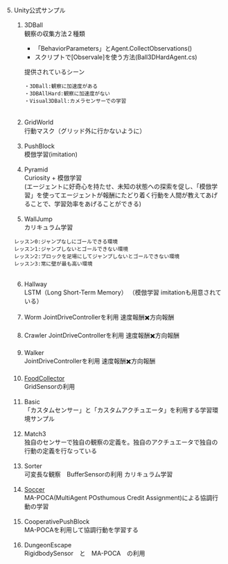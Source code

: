 5. Unity公式サンプル



    1. 3DBall　   
    観察の収集方法２種類
         + 「BehaviorParameters」とAgent.CollectObservations()  
         + スクリプトで[Observale]を使う方法(Ball3DHardAgent.cs)

         提供されているシーン
         ```
         ・3DBall:観察に加速度がある
         ・3DBAllHard:観察に加速度がない
         ・Visual3DBall:カメラセンサーでの学習
         ```

    <br>

    2. GridWorld　   
    行動マスク（グリッド外に行かないように）

    <br>

    3. PushBlock  
    模倣学習(imitation)

    <br>

    4. Pyramid  
    Curiosity + 模倣学習  
    (エージェントに好奇心を持たせ、未知の状態への探索を促し、「模倣学習」を使ってエージェントが報酬にたどり着く行動を人間が教えてあげることで、学習効率をあげることができる)

    <br>

    5. WallJump  
    カリキュラム学習
    ```
    レッスン0:ジャンプなしにゴールできる環境
    レッスン1:ジャンプしないとゴールできない環境
    レッスン2:ブロックを足場にしてジャンプしないとゴールできない環境
    レッスン3:常に壁が最も高い環境
    ```

    <br>

    6. Hallway  
    LSTM（Long Short-Term Memory） （模倣学習 imitationも用意されている）

    <br>

    7. Worm JointDriveControllerを利用 速度報酬✖️方向報酬

    <br>

    8. Crawler 
     JointDriveControllerを利用 速度報酬✖️方向報酬

    <br>

    9. Walker  
    JointDriveControllerを利用 速度報酬✖️方向報酬


    <br>

    10. [FoodCollector](5_10.md)  
    GridSensorの利用

    <br>

    11. Basic  
    「カスタムセンサー」と「カスタムアクチュエータ」を利用する学習環境サンプル

    <br>

    12. Match3  
    独自のセンサーで独自の観察の定義を。独自のアクチュエータで独自の行動の定義を行なっている

    <br>

    13. Sorter  
    可変長な観察　BufferSensorの利用 カリキュラム学習

    <br>

    14. [Soccer](5_14.md)  
    MA-POCA(MultiAgent POsthumous Credit Assignment)による協調行動の学習

    <br>

    15. CooperativePushBlock   
    MA-POCAを利用して協調行動を学習する

    <br>

    16. DungeonEscape    
    RigidbodySensor　と　MA-POCA　の利用

    <br>


